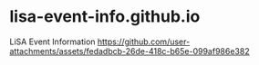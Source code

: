 # lisa-event-info.github.io
LiSA Event Information
https://github.com/user-attachments/assets/fedadbcb-26de-418c-b65e-099af986e382